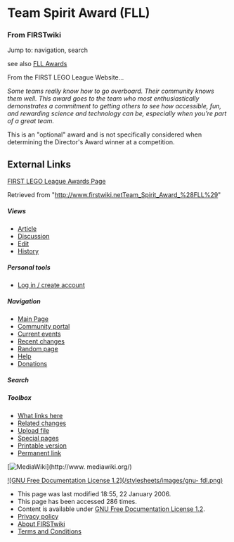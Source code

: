 # Team Spirit Award (FLL)

### From FIRSTwiki

Jump to: navigation, search

see also [FLL Awards](FLL_Awards "FLL Awards" )

From the FIRST LEGO League Website...

_Some teams really know how to go overboard. Their community knows them well.
This award goes to the team who most enthusiastically demonstrates a
commitment to getting others to see how accessible, fun, and rewarding science
and technology can be, especially when you’re part of a great team._

This is an "optional" award and is not specifically considered when
determining the Director's Award winner at a competition.


##  External Links

[FIRST LEGO League Awards
Page](http://www.firstlegoleague.org/default.aspx?pid=15930|
"http://www.firstlegoleague.org/default.aspx?pid=15930|" )

Retrieved from
"<http://www.firstwiki.netTeam_Spirit_Award_%28FLL%29>"

##### Views

  * [Article](Team_Spirit_Award_%28FLL%29)
  * [Discussion](/index.php?title=Talk:Team_Spirit_Award_%28FLL%29&action=edit)
  * [Edit](/index.php?title=Team_Spirit_Award_%28FLL%29&action=edit)
  * [History](/index.php?title=Team_Spirit_Award_%28FLL%29&action=history)

##### Personal tools

  * [Log in / create account](/index.php?title=Special:Userlogin&returnto=Team_Spirit_Award_\(FLL\))

[](Main_Page "Main Page" )

##### Navigation

  * [Main Page](Main_Page)
  * [Community portal](FIRSTwiki:Community_portal)
  * [Current events](Current_events)
  * [Recent changes](Special:Recentchanges)
  * [Random page](Special:Random)
  * [Help](Help:Contents)
  * [Donations](FIRSTwiki:Site_support)

##### Search



##### Toolbox

  * [What links here](Special:Whatlinkshere/Team_Spirit_Award_%28FLL%29)
  * [Related changes](Special:Recentchangeslinked/Team_Spirit_Award_%28FLL%29)
  * [Upload file](Special:Upload)
  * [Special pages](Special:Specialpages)
  * [Printable version](/index.php?title=Team_Spirit_Award_%28FLL%29&printable=yes)
  * [Permanent link](/index.php?title=Team_Spirit_Award_%28FLL%29&oldid=42817)

[![MediaWiki](/skins/common/images/poweredby_mediawiki_88x31.png)](http://www.
mediawiki.org/)

[![GNU Free Documentation License 1.2](/stylesheets/images/gnu-
fdl.png)](http://www.gnu.org/copyleft/fdl.html)

  * This page was last modified 18:55, 22 January 2006.
  * This page has been accessed 286 times.
  * Content is available under [GNU Free Documentation License 1.2](http://www.gnu.org/copyleft/fdl.html "http://www.gnu.org/copyleft/fdl.html" ).
  * [Privacy policy](FIRSTwiki:Privacy_policy "FIRSTwiki:Privacy policy" )
  * [About FIRSTwiki](FIRSTwiki:About "FIRSTwiki:About" )
  * [Terms and Conditions](FIRSTwiki:Terms_and_conditions "FIRSTwiki:Terms and conditions" )

